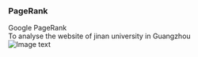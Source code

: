 ### PageRank
Google PageRank<br>
To analyse the website of jinan university in Guangzhou<br>
![Image text](http://www.jsphlim.cn/docs/myplot.png)
